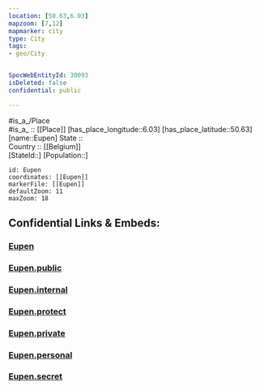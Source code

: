 ```yaml
---
location: [50.63,6.03] 
mapzoom: [7,12] 
mapmarker: city 
type: City
tags:
- geo/City


SpocWebEntityId: 30093
isDeleted: false
confidential: public

---
```

#is_a_/Place  
#is_a_ :: [[Place]] 
[has_place_longitude::6.03] 
[has_place_latitude::50.63] 
[name::Eupen] 
State ::  
Country :: [[Belgium]]  
[StateId::] 
[Population::] 



```leaflet
id: Eupen
coordinates: [[Eupen]] 
markerFile: [[Eupen]] 
defaultZoom: 11 
maxZoom: 18
```


## Confidential Links & Embeds: 

### [Eupen](/_Standards/Earth/Continent/Europe/Europe~West/Belgium/Regions~Belgium/Wallonie/counties~Wallonie/Liège/City/Eupen.md) 

### [Eupen.public](/_public/Earth/Continent/Europe/Europe~West/Belgium/Regions~Belgium/Wallonie/counties~Wallonie/Liège/City/Eupen.public.md) 

### [Eupen.internal](/_internal/Earth/Continent/Europe/Europe~West/Belgium/Regions~Belgium/Wallonie/counties~Wallonie/Liège/City/Eupen.internal.md) 

### [Eupen.protect](/_protect/Earth/Continent/Europe/Europe~West/Belgium/Regions~Belgium/Wallonie/counties~Wallonie/Liège/City/Eupen.protect.md) 

### [Eupen.private](/_private/Earth/Continent/Europe/Europe~West/Belgium/Regions~Belgium/Wallonie/counties~Wallonie/Liège/City/Eupen.private.md) 

### [Eupen.personal](/_personal/Earth/Continent/Europe/Europe~West/Belgium/Regions~Belgium/Wallonie/counties~Wallonie/Liège/City/Eupen.personal.md) 

### [Eupen.secret](/_secret/Earth/Continent/Europe/Europe~West/Belgium/Regions~Belgium/Wallonie/counties~Wallonie/Liège/City/Eupen.secret.md)

